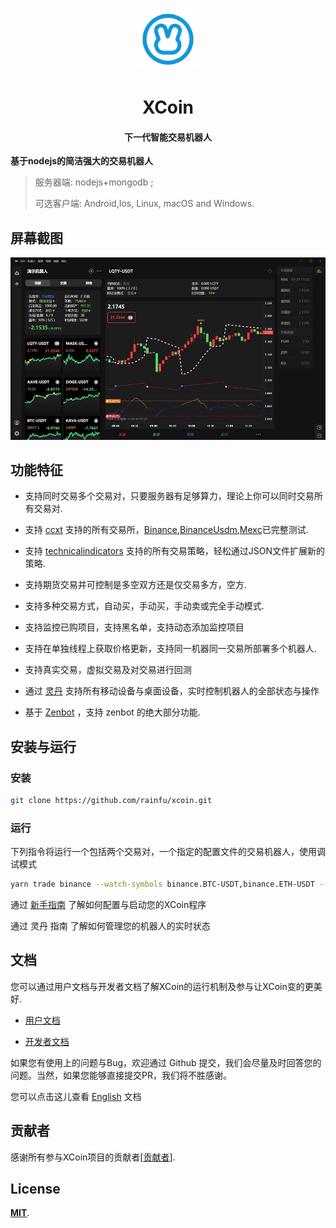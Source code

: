 <p align="center"><img src="docs/public/images/logo.png" alt="XCoin" width="100" height="100"></p>

<h1 align="center">XCoin</h1>

<h4 align="center">下一代智能交易机器人</h4>

**基于nodejs的简洁强大的交易机器人**

> 服务器端: nodejs+mongodb ;  
>
> 可选客户端: Android,Ios, Linux, macOS and Windows.

</a>

## 屏幕截图

![Screenshot](docs/public/images/screenshot_zh.jpg)

## 功能特征

- 支持同时交易多个交易对，只要服务器有足够算力，理论上你可以同时交易所有交易对.

- 支持 [ccxt](https://github.com/ccxt/ccxt) 支持的所有交易所，[Binance](https://www.binance.com),[BinanceUsdm](https://www.binance.com),[Mexc](https://www.mexc.com/)已完整测试.

- 支持 [technicalindicators](https://github.com/anandanand84/technicalindicators) 支持的所有交易策略，轻松通过JSON文件扩展新的策略.

- 支持期货交易并可控制是多空双方还是仅交易多方，空方.

- 支持多种交易方式，自动买，手动买，手动卖或完全手动模式.

- 支持监控已购项目，支持黑名单，支持动态添加监控项目

- 支持在单独线程上获取价格更新，支持同一机器同一交易所部署多个机器人.

- 支持真实交易，虚拟交易及对交易进行回测

- 通过 [灵丹](https://github.com) 支持所有移动设备与桌面设备，实时控制机器人的全部状态与操作

- 基于 [Zenbot](https://github.com/DeviaVir/zenbot) ，支持 zenbot 的绝大部分功能.

## 安装与运行

### 安装

```bash
git clone https://github.com/rainfu/xcoin.git
```

### 运行

下列指令将运行一个包括两个交易对，一个指定的配置文件的交易机器人，使用调试模式

```bash
yarn trade binance --watch-symbols binance.BTC-USDT,binance.ETH-USDT --conf ./data/config/binance/30mf.json --debug
```

通过 [新手指南](docs/zh/start.md) 了解如何配置与启动您的XCoin程序

通过 灵丹 指南 了解如何管理您的机器人的实时状态

## 文档

您可以通过用户文档与开发者文档了解XCoin的运行机制及参与让XCoin变的更美好.

- [用户文档](docs/zh/README.md)

- [开发者文档](docs/zh/developer.md)

如果您有使用上的问题与Bug，欢迎通过 Github 提交，我们会尽量及时回答您的问题。当然，如果您能够直接提交PR，我们将不胜感谢。

您可以点击这儿查看 [English](README.md) 文档

## 贡献者

感谢所有参与XCoin项目的贡献者[[贡献者](https://github.com/rainfu/xcoin/graphs/contributors)].

## License

[**MIT**](https://opensource.org/licenses/MIT).
